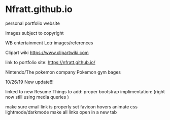 # Nfratt.github.io
personal portfolio website

Images subject to copyright 

WB entertainment Lotr images/references

Clipart wiki https://www.clipartwiki.com

link to portfolio site: https://nfratt.github.io/

Nintendo/The pokemon company Pokemon gym bages 




10/26/19 
New update!!!

linked to new Resume
Things to add: proper bootstrap implimentation:
(right now still using media queries )

make sure email link is properly set
favicon
hovers
animate css
lightmode/darkmode
make all links open in a new tab 





